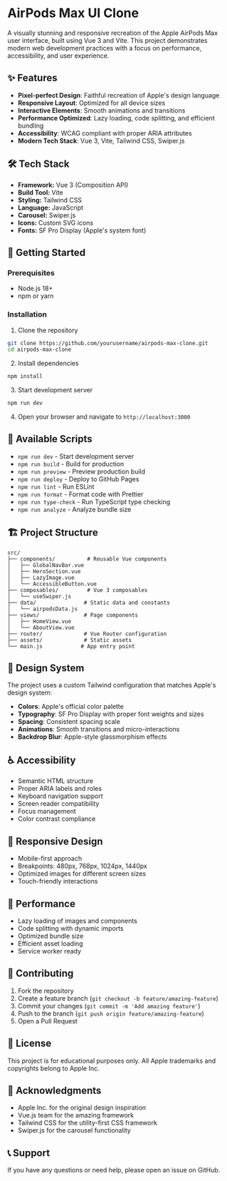 # AirPods Max UI Clone

A visually stunning and responsive recreation of the Apple AirPods Max user interface, built using Vue 3 and Vite. This project demonstrates modern web development practices with a focus on performance, accessibility, and user experience.

## ✨ Features

- **Pixel-perfect Design**: Faithful recreation of Apple's design language
- **Responsive Layout**: Optimized for all device sizes
- **Interactive Elements**: Smooth animations and transitions
- **Performance Optimized**: Lazy loading, code splitting, and efficient bundling
- **Accessibility**: WCAG compliant with proper ARIA attributes
- **Modern Tech Stack**: Vue 3, Vite, Tailwind CSS, Swiper.js

## 🛠 Tech Stack

- **Framework:** Vue 3 (Composition API)
- **Build Tool:** Vite
- **Styling:** Tailwind CSS
- **Language:** JavaScript
- **Carousel:** Swiper.js
- **Icons:** Custom SVG icons
- **Fonts:** SF Pro Display (Apple's system font)

## 🚀 Getting Started

### Prerequisites

- Node.js 18+ 
- npm or yarn

### Installation

1. Clone the repository
```bash
git clone https://github.com/yourusername/airpods-max-clone.git
cd airpods-max-clone
```

2. Install dependencies
```bash
npm install
```

3. Start development server
```bash
npm run dev
```

4. Open your browser and navigate to `http://localhost:3000`

## 📜 Available Scripts

- `npm run dev` - Start development server
- `npm run build` - Build for production
- `npm run preview` - Preview production build
- `npm run deploy` - Deploy to GitHub Pages
- `npm run lint` - Run ESLint
- `npm run format` - Format code with Prettier
- `npm run type-check` - Run TypeScript type checking
- `npm run analyze` - Analyze bundle size

## 🏗 Project Structure

```
src/
├── components/          # Reusable Vue components
│   ├── GlobalNavBar.vue
│   ├── HeroSection.vue
│   ├── LazyImage.vue
│   └── AccessibleButton.vue
├── composables/         # Vue 3 composables
│   └── useSwiper.js
├── data/               # Static data and constants
│   └── airpodsData.js
├── views/              # Page components
│   ├── HomeView.vue
│   └── AboutView.vue
├── router/             # Vue Router configuration
├── assets/             # Static assets
└── main.js            # App entry point
```

## 🎨 Design System

The project uses a custom Tailwind configuration that matches Apple's design system:

- **Colors**: Apple's official color palette
- **Typography**: SF Pro Display with proper font weights and sizes
- **Spacing**: Consistent spacing scale
- **Animations**: Smooth transitions and micro-interactions
- **Backdrop Blur**: Apple-style glassmorphism effects

## ♿ Accessibility

- Semantic HTML structure
- Proper ARIA labels and roles
- Keyboard navigation support
- Screen reader compatibility
- Focus management
- Color contrast compliance

## 📱 Responsive Design

- Mobile-first approach
- Breakpoints: 480px, 768px, 1024px, 1440px
- Optimized images for different screen sizes
- Touch-friendly interactions

## 🚀 Performance

- Lazy loading of images and components
- Code splitting with dynamic imports
- Optimized bundle size
- Efficient asset loading
- Service worker ready

## 🤝 Contributing

1. Fork the repository
2. Create a feature branch (`git checkout -b feature/amazing-feature`)
3. Commit your changes (`git commit -m 'Add amazing feature'`)
4. Push to the branch (`git push origin feature/amazing-feature`)
5. Open a Pull Request

## 📄 License

This project is for educational purposes only. All Apple trademarks and copyrights belong to Apple Inc.

## 🙏 Acknowledgments

- Apple Inc. for the original design inspiration
- Vue.js team for the amazing framework
- Tailwind CSS for the utility-first CSS framework
- Swiper.js for the carousel functionality

## 📞 Support

If you have any questions or need help, please open an issue on GitHub.
